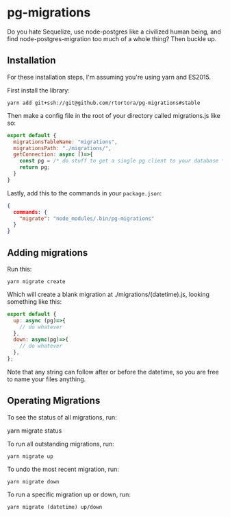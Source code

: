 # pg-migrations

Do you hate Sequelize, use node-postgres like a civilized human being, and find node-postgres-migration too much of a whole thing? Then buckle up.

## Installation

For these installation steps, I'm assuming you're using yarn and ES2015.

First install the library:

    yarn add git+ssh://git@github.com/rtortora/pg-migrations#stable

Then make a config file in the root of your directory called migrations.js like so:

```js
export default {
  migrationsTableName: "migrations",
  migrationsPath: "./migrations/",
  getConnection: async ()=>{
    const pg = /* do stuff to get a single pg client to your database */
    return pg;
  }
}
```

Lastly, add this to the commands in your `package.json`:

```json
{
  commands: {
    "migrate": "node_modules/.bin/pg-migrations"
  }
}
```

## Adding migrations

Run this:

    yarn migrate create

Which will create a blank migration at ./migrations/(datetime).js, looking something like this:

```js
export default {
  up: async (pg)=>{
    // do whatever
  },
  down: async(pg)=>{
    // do whatever
  },
};
```

Note that any string can follow after or before the datetime, so you are free to name your files anything.

## Operating Migrations

To see the status of all migrations, run:

   yarn migrate status

To run all outstanding migrations, run:

    yarn migrate up

To undo the most recent migration, run:

    yarn migrate down

To run a specific migration up or down, run:

    yarn migrate (datetime) up/down

